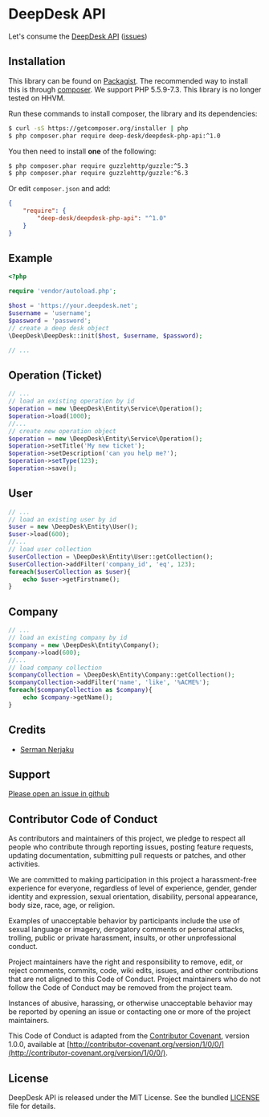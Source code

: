 DeepDesk API
===============

Let's consume the [DeepDesk API](https://www.deep-desk.com/api/) ([issues](https://github.com/deep-desk/deepdesk-php-api/issues))

Installation
------------

This library can be found on [Packagist](https://packagist.org/packages/deep-desk/deepdesk-php-api).
The recommended way to install this is through [composer](http://getcomposer.org).
We support PHP 5.5.9-7.3. This library is no longer tested on HHVM.

Run these commands to install composer, the library and its dependencies:

```bash
$ curl -sS https://getcomposer.org/installer | php
$ php composer.phar require deep-desk/deepdesk-php-api:^1.0
```

You then need to install **one** of the following:
```bash
$ php composer.phar require guzzlehttp/guzzle:^5.3
$ php composer.phar require guzzlehttp/guzzle:^6.3
```

Or edit `composer.json` and add:

```json
{
    "require": {
        "deep-desk/deepdesk-php-api": "^1.0"
    }
}
```


Example
-------

```php
<?php

require 'vendor/autoload.php';

$host = 'https://your.deepdesk.net';
$username = 'username';
$password = 'password';
// create a deep desk object
\DeepDesk\DeepDesk::init($host, $username, $password);

// ...
```

Operation (Ticket)
-------

```php
// ...
// load an existing operation by id
$operation = new \DeepDesk\Entity\Service\Operation();
$operation->load(1000);
//...
// create new operation object
$operation = new \DeepDesk\Entity\Service\Operation();
$operation->setTitle('My new ticket');
$operation->setDescription('can you help me?');
$operation->setType(123);
$operation->save();

````

User
-------

```php
// ...
// load an existing user by id
$user = new \DeepDesk\Entity\User();
$user->load(600);
//...
// load user collection
$userCollection = \DeepDesk\Entity\User::getCollection();
$userCollection->addFilter('company_id', 'eq', 123);
foreach($userCollection as $user){
    echo $user->getFirstname();
}

````

Company
-------

```php
// ...
// load an existing company by id
$company = new \DeepDesk\Entity\Company();
$company->load(600);
//...
// load company collection
$companyCollection = \DeepDesk\Entity\Company::getCollection();
$companyCollection->addFilter('name', 'like', '%ACME%');
foreach($companyCollection as $company){
    echo $company->getName();
}

````


Credits
-------

* [Serman Nerjaku](https://github.com/serman84)

Support
-------

[Please open an issue in github](https://github.com/deep-desk/deepdesk-php-api/issues)

Contributor Code of Conduct
---------------------------

As contributors and maintainers of this project, we pledge to respect all people
who contribute through reporting issues, posting feature requests, updating
documentation, submitting pull requests or patches, and other activities.

We are committed to making participation in this project a harassment-free
experience for everyone, regardless of level of experience, gender, gender
identity and expression, sexual orientation, disability, personal appearance,
body size, race, age, or religion.

Examples of unacceptable behavior by participants include the use of sexual
language or imagery, derogatory comments or personal attacks, trolling, public
or private harassment, insults, or other unprofessional conduct.

Project maintainers have the right and responsibility to remove, edit, or reject
comments, commits, code, wiki edits, issues, and other contributions that are
not aligned to this Code of Conduct. Project maintainers who do not follow the
Code of Conduct may be removed from the project team.

Instances of abusive, harassing, or otherwise unacceptable behavior may be
reported by opening an issue or contacting one or more of the project
maintainers.

This Code of Conduct is adapted from the [Contributor
Covenant](http:contributor-covenant.org), version 1.0.0, available at
[http://contributor-covenant.org/version/1/0/0/](http://contributor-covenant.org/version/1/0/0/).

License
-------

DeepDesk API is released under the MIT License. See the bundled
[LICENSE](https://github.com/deep-desk/deepdesk-php-api/blob/master/LICENSE) file for details.